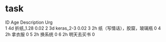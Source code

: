 # task

ID Age Description                Urg  
 1 4d  折纸_1.28                  0.02
 2 3d  keras_2-3                  0.02
 3 2h  纸（写情话），胶窟，玻璃瓶    0
 4 2h  拿衣服                        0
 5 2h  换系统                        0
 6 2h  明天去买书                    0

